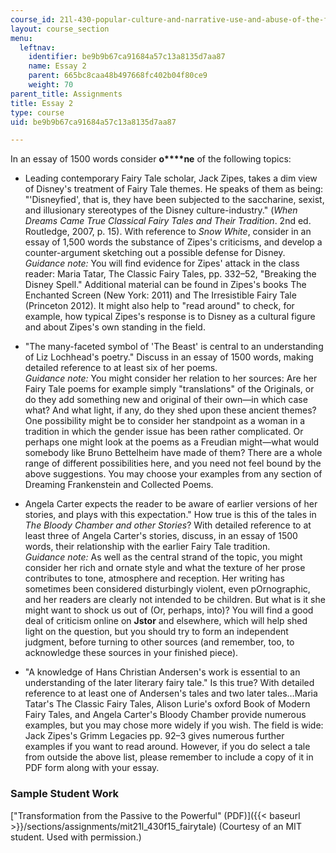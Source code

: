 ```yaml
---
course_id: 21l-430-popular-culture-and-narrative-use-and-abuse-of-the-fairy-tale-fall-2015
layout: course_section
menu:
  leftnav:
    identifier: be9b9b67ca91684a57c13a8135d7aa87
    name: Essay 2
    parent: 665bc8caa48b497668fc402b04f80ce9
    weight: 70
parent_title: Assignments
title: Essay 2
type: course
uid: be9b9b67ca91684a57c13a8135d7aa87

---
```


In an essay of 1500 words consider **o****ne** of the following topics:

*   Leading contemporary Fairy Tale scholar, Jack Zipes, takes a dim view of Disney's treatment of Fairy Tale themes. He speaks of them as being: "'Disneyfied', that is, they have been subjected to the saccharine, sexist, and illusionary stereotypes of the Disney culture-industry." (_When Dreams Came True Classical Fairy Tales and Their Tradition_. 2nd ed. Routledge, 2007, p. 15). With reference to _Snow White_, consider in an essay of 1,500 words the substance of Zipes's criticisms, and develop a counter-argument sketching out a possible defense for Disney.  
    _Guidance note:_ You will find evidence for Zipes' attack in the class reader: Maria Tatar, The Classic Fairy Tales, pp. 332–52, "Breaking the Disney Spell." Additional material can be found in Zipes's books The Enchanted Screen (New York: 2011) and The Irresistible Fairy Tale (Princeton 2012). It might also help to "read around" to check, for example, how typical Zipes's response is to Disney as a cultural figure and about Zipes's own standing in the field.

*   "The many-faceted symbol of 'The Beast' is central to an understanding of Liz Lochhead's poetry." Discuss in an essay of 1500 words, making detailed reference to at least six of her poems.  
    _Guidance note:_ You might consider her relation to her sources: Are her Fairy Tale poems for example simply "translations" of the Originals, or do they add something new and original of their own—in which case what? And what light, if any, do they shed upon these ancient themes? One possibility might be to consider her standpoint as a woman in a tradition in which the gender issue has been rather complicated. Or perhaps one might look at the poems as a Freudian might—what would somebody like Bruno Bettelheim have made of them? There are a whole range of different possibilities here, and you need not feel bound by the above suggestions. You may choose your examples from any section of Dreaming Frankenstein and Collected Poems.

*   Angela Carter expects the reader to be aware of earlier versions of her stories, and plays with this expectation." How true is this of the tales in _The Bloody Chamber and other Stories_? With detailed reference to at least three of Angela Carter's stories, discuss, in an essay of 1500 words, their relationship with the earlier Fairy Tale tradition.  
    _Guidance note:_ As well as the central strand of the topic, you might consider her rich and ornate style and what the texture of her prose contributes to tone, atmosphere and reception. Her writing has sometimes been considered disturbingly violent, even pOrnographic, and her readers are clearly not intended to be children. But what is it she might want to shock us out of (Or, perhaps, into)? You will find a good deal of criticism online on **Jstor** and elsewhere, which will help shed light on the question, but you should try to form an independent judgment, before turning to other sources (and remember, too, to acknowledge these sources in your finished piece).

*   "A knowledge of Hans Christian Andersen's work is essential to an understanding of the later literary fairy tale." Is this true? With detailed reference to at least one of Andersen's tales and two later tales…Maria Tatar's The Classic Fairy Tales, Alison Lurie's oxford Book of Modern Fairy Tales, and Angela Carter's Bloody Chamber provide numerous examples, but you may chose more widely if you wish. The field is wide: Jack Zipes's Grimm Legacies pp. 92–3 gives numerous further examples if you want to read around. However, if you do select a tale from outside the above list, please remember to include a copy of it in PDF form along with your essay.

### Sample Student Work

["Transformation from the Passive to the Powerful" (PDF)]({{< baseurl >}}/sections/assignments/mit21l_430f15_fairytale) (Courtesy of an MIT student. Used with permission.)